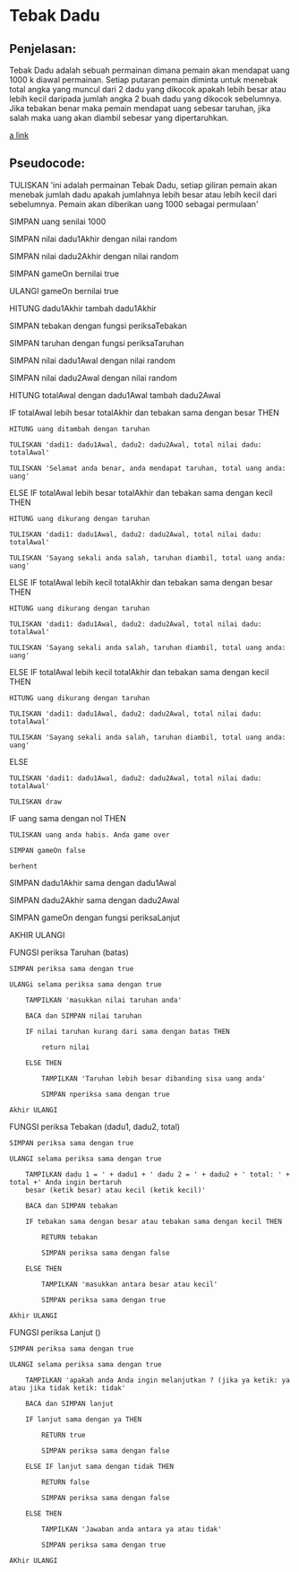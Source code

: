 # Tebak Dadu

## Penjelasan:
Tebak Dadu adalah sebuah permainan dimana pemain akan mendapat uang 1000 k diawal permainan. Setiap putaran pemain diminta untuk menebak total angka yang muncul dari 2 dadu yang dikocok apakah lebih besar atau lebih kecil daripada jumlah angka 2 buah dadu yang dikocok sebelumnya. Jika tebakan benar maka pemain mendapat uang sebesar taruhan, jika salah maka uang akan diambil sebesar yang dipertaruhkan.

[a link](https://wisnudj.github.io/tebakdadu/)

## Pseudocode:

TULISKAN 'ini adalah permainan Tebak Dadu, setiap giliran pemain akan menebak jumlah dadu apakah jumlahnya lebih besar atau lebih kecil dari sebelumnya. Pemain akan diberikan uang 1000 sebagai permulaan'

SIMPAN uang senilai 1000

SIMPAN nilai dadu1Akhir dengan nilai random

SIMPAN nilai dadu2Akhir dengan nilai random

SIMPAN gameOn bernilai true


ULANGI gameOn bernilai true

  HITUNG dadu1Akhir tambah dadu1Akhir

  SIMPAN tebakan dengan fungsi periksaTebakan

  SIMPAN taruhan dengan fungsi periksaTaruhan

  SIMPAN nilai dadu1Awal dengan nilai random

  SIMPAN nilai dadu2Awal dengan nilai random

  HITUNG totalAwal dengan dadu1Awal tambah dadu2Awal

  IF totalAwal lebih besar totalAkhir dan tebakan sama dengan besar THEN

    HITUNG uang ditambah dengan taruhan

    TULISKAN 'dadi1: dadu1Awal, dadu2: dadu2Awal, total nilai dadu: totalAwal'

    TULISKAN 'Selamat anda benar, anda mendapat taruhan, total uang anda: uang'

  ELSE IF totalAwal lebih besar totalAkhir dan tebakan sama dengan kecil THEN

    HITUNG uang dikurang dengan taruhan

    TULISKAN 'dadi1: dadu1Awal, dadu2: dadu2Awal, total nilai dadu: totalAwal'

    TULISKAN 'Sayang sekali anda salah, taruhan diambil, total uang anda: uang'

  ELSE IF totalAwal lebih kecil totalAkhir dan tebakan sama dengan besar THEN

    HITUNG uang dikurang dengan taruhan

    TULISKAN 'dadi1: dadu1Awal, dadu2: dadu2Awal, total nilai dadu: totalAwal'

    TULISKAN 'Sayang sekali anda salah, taruhan diambil, total uang anda: uang'    

  ELSE IF totalAwal lebih kecil totalAkhir dan tebakan sama dengan kecil THEN  

    HITUNG uang dikurang dengan taruhan

    TULISKAN 'dadi1: dadu1Awal, dadu2: dadu2Awal, total nilai dadu: totalAwal'

    TULISKAN 'Sayang sekali anda salah, taruhan diambil, total uang anda: uang'

  ELSE

    TULISKAN 'dadi1: dadu1Awal, dadu2: dadu2Awal, total nilai dadu: totalAwal'

    TULISKAN draw


  IF uang sama dengan nol THEN

    TULISKAN uang anda habis. Anda game over

    SIMPAN gameOn false

    berhent


  SIMPAN dadu1Akhir sama dengan dadu1Awal

  SIMPAN dadu2Akhir sama dengan dadu2Awal

  SIMPAN gameOn dengan fungsi periksaLanjut

AKHIR ULANGI

FUNGSI periksa Taruhan (batas)

	SIMPAN periksa sama dengan true

	ULANGi selama periksa sama dengan true

		TAMPILKAN 'masukkan nilai taruhan anda'

		BACA dan SIMPAN nilai taruhan

		IF nilai taruhan kurang dari sama dengan batas THEN

			return nilai

		ELSE THEN

			TAMPILKAN 'Taruhan lebih besar dibanding sisa uang anda'

			SIMPAN nperiksa sama dengan true

	Akhir ULANGI


FUNGSI periksa Tebakan (dadu1, dadu2, total)

	SIMPAN periksa sama dengan true

	ULANGI selama periksa sama dengan true

		TAMPILKAN dadu 1 = ' + dadu1 + ' dadu 2 = ' + dadu2 + ' total: ' + total +' Anda ingin bertaruh
		besar (ketik besar) atau kecil (ketik kecil)'

		BACA dan SIMPAN tebakan

		IF tebakan sama dengan besar atau tebakan sama dengan kecil THEN

			RETURN tebakan

			SIMPAN periksa sama dengan false

		ELSE THEN

			TAMPILKAN 'masukkan antara besar atau kecil'

			SIMPAN periksa sama dengan true

	Akhir ULANGI


FUNGSI periksa Lanjut ()

	SIMPAN periksa sama dengan true

	ULANGI selama periksa sama dengan true

		TAMPILKAN 'apakah anda Anda ingin melanjutkan ? (jika ya ketik: ya atau jika tidak ketik: tidak'

		BACA dan SIMPAN lanjut

		IF lanjut sama dengan ya THEN

			RETURN true

			SIMPAN periksa sama dengan false

		ELSE IF lanjut sama dengan tidak THEN

			RETURN false

			SIMPAN periksa sama dengan false

		ELSE THEN

			TAMPILKAN 'Jawaban anda antara ya atau tidak'

			SIMPAN periksa sama dengan true

	AKhir ULANGI
